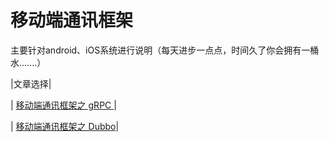 # 移动端通讯框架

主要针对android、iOS系统进行说明（每天进步一点点，时间久了你会拥有一桶水.......）

|文章选择|

| [移动端通讯框架之  gRPC ](/content/:gRPC.md)|

| [移动端通讯框架之  Dubbo](/content/:Dubbo.md)|

